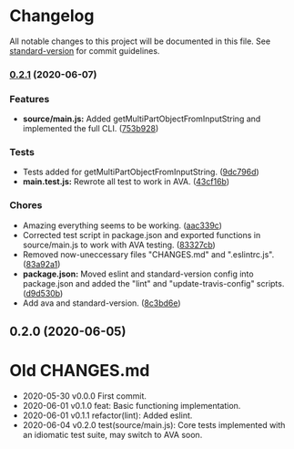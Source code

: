 # Changelog

All notable changes to this project will be documented in this file. See [standard-version](https://github.com/conventional-changelog/standard-version) for commit guidelines.

### [0.2.1](https://github.com/Anadian/regex-translator/compare/v0.2.0...v0.2.1) (2020-06-07)


### Features

* **source/main.js:** Added getMultiPartObjectFromInputString and implemented the full CLI. ([753b928](https://github.com/Anadian/regex-translator/commit/753b92880b9ccd52bb11689c83233ff56bed07c2))


### Tests

* Tests added for getMultiPartObjectFromInputString. ([9dc796d](https://github.com/Anadian/regex-translator/commit/9dc796d88d43817f7fbeeafb10626715e9cb0161))
* **main.test.js:** Rewrote all test to work in AVA. ([43cf16b](https://github.com/Anadian/regex-translator/commit/43cf16b84c97fb623afd3933ee8a3e40cba042d6))


### Chores

* Amazing everything seems to be working. ([aac339c](https://github.com/Anadian/regex-translator/commit/aac339c947dcc771e3564326835aebe8e74f5f09))
* Corrected test script in package.json and exported functions in source/main.js to work with AVA testing. ([83327cb](https://github.com/Anadian/regex-translator/commit/83327cbc37347e84689b9211cab68223861f7d41))
* Removed now-uneccessary files "CHANGES.md" and ".eslintrc.js". ([83a92a1](https://github.com/Anadian/regex-translator/commit/83a92a19fc6893aefc2f9b309f2bdb67771285b6))
* **package.json:** Moved eslint and standard-version config into package.json and added the "lint" and "update-travis-config" scripts. ([d9d530b](https://github.com/Anadian/regex-translator/commit/d9d530b0de883db763ca0279f7f15f3c5b5c39c7))
* Add ava and standard-version. ([8c3bd6e](https://github.com/Anadian/regex-translator/commit/8c3bd6e41d555ea0b6e65fb86dbc60296d3809e9))

## 0.2.0 (2020-06-05)

# Old CHANGES.md
- 2020-05-30 v0.0.0 First commit.
- 2020-06-01 v0.1.0 feat: Basic functioning implementation.
- 2020-06-01 v0.1.1 refactor(lint): Added eslint.
- 2020-06-04 v0.2.0 test(source/main.js): Core tests implemented with an idiomatic test suite, may switch to AVA soon.
